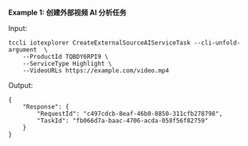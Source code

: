 **Example 1: 创建外部视频 AI 分析任务**



Input: 

```
tccli iotexplorer CreateExternalSourceAIServiceTask --cli-unfold-argument  \
    --ProductId TQBDY6RPI9 \
    --ServiceType Highlight \
    --VideoURLs https://example.com/video.mp4
```

Output: 
```
{
    "Response": {
        "RequestId": "c497cdcb-8eaf-46b0-8850-311cfb278798",
        "TaskId": "fb066d7a-baac-4706-acda-058f56f82759"
    }
}
```

